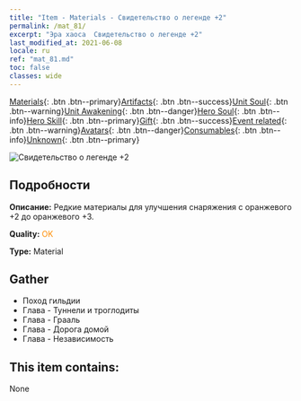 ```yaml
---
title: "Item - Materials - Свидетельство о легенде +2"
permalink: /mat_81/
excerpt: "Эра хаоса  Свидетельство о легенде +2"
last_modified_at: 2021-06-08
locale: ru
ref: "mat_81.md"
toc: false
classes: wide
---
```

 [Materials](/ItemsRU/){: .btn .btn--primary}[Artifacts](/ItemsRU/Artifacts/){: .btn .btn--success}[Unit Soul](/ItemsRU/UnitSoul/){: .btn .btn--warning}[Unit Awakening](/ItemsRU/UnitAwakening/){: .btn .btn--danger}[Hero Soul](/ItemsRU/HeroSoul/){: .btn .btn--info}[Hero Skill](/ItemsRU/HeroSkill/){: .btn .btn--primary}[Gift](/ItemsRU/Gift/){: .btn .btn--success}[Event related](/ItemsRU/Events/){: .btn .btn--warning}[Avatars](/ItemsRU/Avatars/){: .btn .btn--danger}[Consumables](/ItemsRU/Consumables/){: .btn .btn--info}[Unknown](/ItemsRU/Unknown/){: .btn .btn--primary}

 ![Свидетельство о легенде +2](/images/t/i_cailiao_hexin3.png)

## Подробности
 **Описание:** Редкие материалы для улучшения снаряжения c оранжевого +2 до оранжевого +3.

 **Quality:** <span style="color: #FF8C00">OK</span>

 **Type:** Material

## Gather

*    Поход гильдии 
*    Глава - Туннели и троглодиты 
*    Глава - Грааль 
*    Глава - Дорога домой 
*    Глава - Независимость 

## This item contains:

  None

